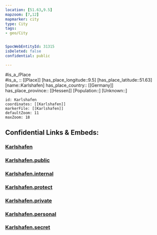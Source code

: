 ```yaml
---
location: [51.63,9.5] 
mapzoom: [7,12] 
mapmarker: city 
type: City
tags:
- geo/City


SpocWebEntityId: 31315
isDeleted: false
confidential: public

---
```

#is_a_/Place  
#is_a_ :: [[Place]] 
[has_place_longitude::9.5] 
[has_place_latitude::51.63] 
[name::Karlshafen] 
has_place_country:: [[Germany]]  
has_place_province:: [[Hessen]] 
[Population::] 
[Unknown::] 


```leaflet
id: Karlshafen
coordinates: [[Karlshafen]] 
markerFile: [[Karlshafen]] 
defaultZoom: 11 
maxZoom: 18
```


## Confidential Links & Embeds: 

### [Karlshafen](/_Standards/Earth/Continent/Europe/Europe~Central/Germany/Germany~West/Niedersachsen/counties~Niedersachsen/Northeim/cities~Northeim/Bodenfelde/boroughs~Bodenfelde/Karlshafen.md) 

### [Karlshafen.public](/_public/Earth/Continent/Europe/Europe~Central/Germany/Germany~West/Niedersachsen/counties~Niedersachsen/Northeim/cities~Northeim/Bodenfelde/boroughs~Bodenfelde/Karlshafen.public.md) 

### [Karlshafen.internal](/_internal/Earth/Continent/Europe/Europe~Central/Germany/Germany~West/Niedersachsen/counties~Niedersachsen/Northeim/cities~Northeim/Bodenfelde/boroughs~Bodenfelde/Karlshafen.internal.md) 

### [Karlshafen.protect](/_protect/Earth/Continent/Europe/Europe~Central/Germany/Germany~West/Niedersachsen/counties~Niedersachsen/Northeim/cities~Northeim/Bodenfelde/boroughs~Bodenfelde/Karlshafen.protect.md) 

### [Karlshafen.private](/_private/Earth/Continent/Europe/Europe~Central/Germany/Germany~West/Niedersachsen/counties~Niedersachsen/Northeim/cities~Northeim/Bodenfelde/boroughs~Bodenfelde/Karlshafen.private.md) 

### [Karlshafen.personal](/_personal/Earth/Continent/Europe/Europe~Central/Germany/Germany~West/Niedersachsen/counties~Niedersachsen/Northeim/cities~Northeim/Bodenfelde/boroughs~Bodenfelde/Karlshafen.personal.md) 

### [Karlshafen.secret](/_secret/Earth/Continent/Europe/Europe~Central/Germany/Germany~West/Niedersachsen/counties~Niedersachsen/Northeim/cities~Northeim/Bodenfelde/boroughs~Bodenfelde/Karlshafen.secret.md)

